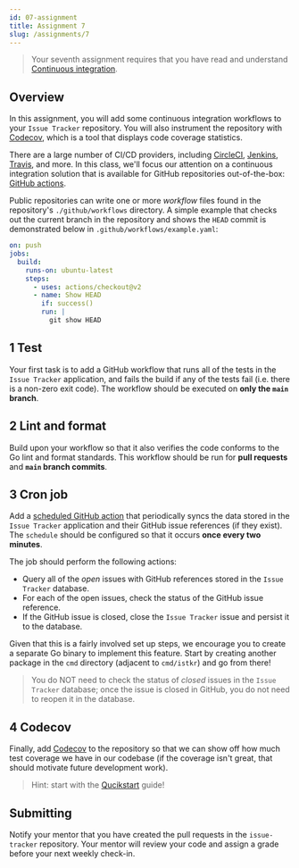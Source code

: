 ```yaml
---
id: 07-assignment
title: Assignment 7
slug: /assignments/7
---
```


> Your seventh assignment requires that you have read and understand
> [Continuous integration](./07-lesson.md).

## Overview

In this assignment, you will add some continuous integration workflows to your
`Issue Tracker` repository. You will also instrument the repository with [Codecov][1],
which is a tool that displays code coverage statistics.

There are a large number of CI/CD providers, including [CircleCI][2], [Jenkins][3],
[Travis][4], and more. In this class, we'll focus our attention on a continuous
integration solution that is available for GitHub repositories out-of-the-box:
[GitHub actions][5].

Public repositories can write one or more *workflow* files found in the repository's
`./github/workflows` directory. A simple example that checks out the current branch
in the repository and shows the `HEAD` commit is demonstrated below in
`.github/workflows/example.yaml`:

```yaml
on: push
jobs:
  build:
    runs-on: ubuntu-latest
    steps:
      - uses: actions/checkout@v2
      - name: Show HEAD
        if: success()
        run: |
          git show HEAD
```

  [1]: https://docs.codecov.io
  [2]: https://circleci.com
  [3]: https://www.jenkins.io
  [4]: https://travis-ci.org
  [5]: https://github.com/features/actions

## 1 Test

Your first task is to add a GitHub workflow that runs all of the tests in the `Issue Tracker`
application, and fails the build if any of the tests fail (i.e. there is a non-zero exit code).
The workflow should be executed on **only the `main` branch**.

## 2 Lint and format

Build upon your workflow so that it also verifies the code conforms to the Go lint and format
standards. This workflow should be run for **pull requests** and **`main` branch commits**.

## 3 Cron job

Add a [scheduled GitHub action][6] that periodically syncs the data stored in the `Issue Tracker`
application and their GitHub issue references (if they exist). The `schedule` should be configured
so that it occurs **once every two minutes**.

The job should perform the following actions:

* Query all of the *open* issues with GitHub references stored in the `Issue Tracker` database.
* For each of the open issues, check the status of the GitHub issue reference.
* If the GitHub issue is closed, close the `Issue Tracker` issue and persist it to the database.

Given that this is a fairly involved set up steps, we encourage you to create a separate Go binary
to implement this feature. Start by creating another package in the `cmd` directory (adjacent to
`cmd/istkr`) and go from there!

> You do NOT need to check the status of *closed* issues in the `Issue Tracker` database; once
> the issue is closed in GitHub, you do not need to reopen it in the database.

  [6]: https://docs.github.com/en/actions/reference/events-that-trigger-workflows#schedule

## 4 Codecov

Finally, add [Codecov][1] to the repository so that we can show off how much test coverage we
have in our codebase (if the coverage isn't great, that should motivate future development work).

> Hint: start with the [Qucikstart][7] guide!

  [7]: https://docs.codecov.io/docs/quick-start

## Submitting

Notify your mentor that you have created the pull requests in the `issue-tracker`
repository. Your mentor will review your code and assign a grade before your next
weekly check-in.

